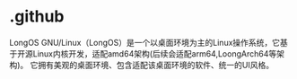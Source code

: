 # .github
LongOS GNU/Linux（LongOS）是一个以桌面环境为主的Linux操作系统，它基于开源Linux内核开发，适配amd64架构(后续会适配arm64,LoongArch64等架构)。 它拥有美观的桌面环境、包含适配该桌面环境的软件、统一的UI风格。
